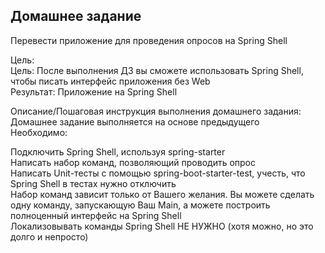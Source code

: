 ## Домашнее задание
Перевести приложение для проведения опросов на Spring Shell

Цель:<br/>
Цель: После выполнения ДЗ вы сможете использовать Spring Shell, чтобы писать интерфейс приложения без Web<br/>
Результат: Приложение на Spring Shell

Описание/Пошаговая инструкция выполнения домашнего задания:<br/>
Домашнее задание выполняется на основе предыдущего<br/>
Необходимо:

Подключить Spring Shell, используя spring-starter<br/>
Написать набор команд, позволяющий проводить опрос<br/>
Написать Unit-тесты с помощью spring-boot-starter-test, учесть, что Spring Shell в тестах нужно отключить<br/>
Набор команд зависит только от Вашего желания. Вы можете сделать одну команду, запускающую Ваш Main, а можете построить полноценный интерфейс на Spring Shell<br/>
Локализовывать команды Spring Shell НЕ НУЖНО (хотя можно, но это долго и непросто)<br/>